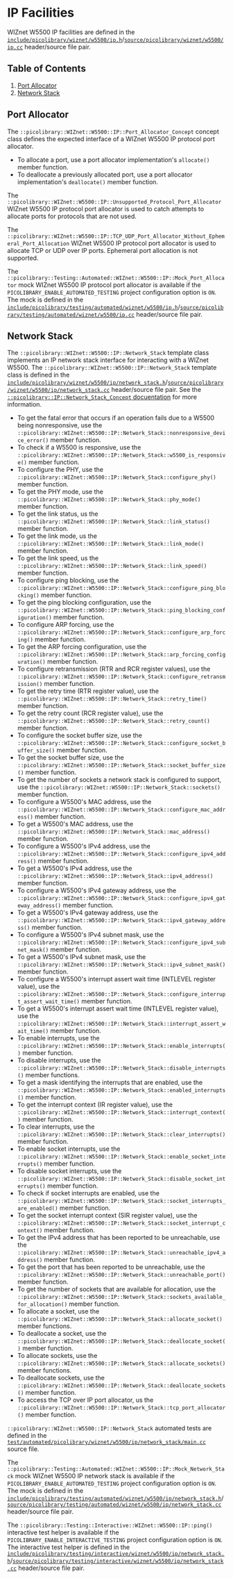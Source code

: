 # IP Facilities
WIZnet W5500 IP facilities are defined in the
[`include/picolibrary/wiznet/w5500/ip.h`](https://github.com/apcountryman/picolibrary/blob/main/include/picolibrary/wiznet/w5500/ip.h)/[`source/picolibrary/wiznet/w5500/ip.cc`](https://github.com/apcountryman/picolibrary/blob/main/source/picolibrary/wiznet/w5500/ip.cc)
header/source file pair.

## Table of Contents
1. [Port Allocator](#port-allocator)
1. [Network Stack](#network-stack)

## Port Allocator
The `::picolibrary::WIZnet::W5500::IP::Port_Allocator_Concept` concept class defines the
expected interface of a WIZnet W5500 IP protocol port allocator.
- To allocate a port, use a port allocator implementation's `allocate()` member function.
- To deallocate a previously allocated port, use a port allocator implementation's
  `deallocate()` member function.

The `::picolibrary::WIZnet::W5500::IP::Unsupported_Protocol_Port_Allocator` WIZnet W5500
IP protocol port allocator is used to catch attempts to allocate ports for protocols that
are not used.

The
`::picolibrary::WIZnet::W5500::IP::TCP_UDP_Port_Allocator_Without_Ephemeral_Port_Allocation`
WIZnet W5500 IP protocol port allocator is used to allocate TCP or UDP over IP ports.
Ephemeral port allocation is not supported.

The `::picolibrary::Testing::Automated::WIZnet::W5500::IP::Mock_Port_Allocator` mock
WIZnet W5500 IP protocol port allocator is available if the
`PICOLIBRARY_ENABLE_AUTOMATED_TESTING` project configuration option is `ON`.
The mock is defined in the
[`include/picolibrary/testing/automated/wiznet/w5500/ip.h`](https://github.com/apcountryman/picolibrary/blob/main/include/picolibrary/testing/automated/wiznet/w5500/ip.h)/[`source/picolibrary/testing/automated/wiznet/w5500/ip.cc`](https://github.com/apcountryman/picolibrary/blob/main/source/picolibrary/testing/automated/wiznet/w5500/ip.cc)
header/source file pair.

## Network Stack
The `::picolibrary::WIZnet::W5500::IP::Network_Stack` template class implements an IP
network stack interface for interacting with a WIZnet W5500.
The `::picolibrary::WIZnet::W5500::IP::Network_Stack` template class is defined in the
[`include/picolibrary/wiznet/w5500/ip/network_stack.h`](https://github.com/apcountryman/picolibrary/blob/main/include/picolibrary/wiznet/w5500/ip/network_stack.h)/[`source/picolibrary/wiznet/w5500/ip/network_stack.cc`](https://github.com/apcountryman/picolibrary/blob/main/source/picolibrary/wiznet/w5500/ip/network_stack.cc)
header/source file pair.
See the [`::picolibrary::IP::Network_Stack_Concept`
docuentation](../../../network/ip.md#network-stack) for more information.
- To get the fatal error that occurs if an operation fails due to a W5500 being
  nonresponsive, use the
  `::picolibrary::WIZnet::W5500::IP::Network_Stack::nonresponsive_device_error()` member
  function.
- To check if a W5500 is responsive, use the
  `::picolibrary::WIZnet::W5500::IP::Network_Stack::w5500_is_responsive()` member
  function.
- To configure the PHY, use the
  `::picolibrary::WIZnet::W5500::IP::Network_Stack::configure_phy()` member function.
- To get the PHY mode, use the
  `::picolibrary::WIZnet::W5500::IP::Network_Stack::phy_mode()` member function.
- To get the link status, us the
  `::picolibrary::WIZnet::W5500::IP::Network_Stack::link_status()` member function.
- To get the link mode, us the
  `::picolibrary::WIZnet::W5500::IP::Network_Stack::link_mode()` member function.
- To get the link speed, us the
  `::picolibrary::WIZnet::W5500::IP::Network_Stack::link_speed()` member function.
- To configure ping blocking, use the
  `::picolibrary::WIZnet::W5500::IP::Network_Stack::configure_ping_blocking()` member
  function.
- To get the ping blocking configuration, use the
  `::picolibrary::WIZnet::W5500::IP::Network_Stack::ping_blocking_configuration()` member
  function.
- To configure ARP forcing, use the
  `::picolibrary::WIZnet::W5500::IP::Network_Stack::configure_arp_forcing()` member
  function.
- To get the ARP forcing configuration, use the
  `::picolibrary::WIZnet::W5500::IP::Network_Stack::arp_forcing_configuration()` member
  function.
- To configure retransmission (RTR and RCR register values), use the
  `::picolibrary::WIZnet::W5500::IP::Network_Stack::configure_retransmission()` member
  function.
- To get the retry time (RTR register value), use the
  `::picolibrary::WIZnet::W5500::IP::Network_Stack::retry_time()` member function.
- To get the retry count (RCR register value), use the
  `::picolibrary::WIZnet::W5500::IP::Network_Stack::retry_count()` member function.
- To configure the socket buffer size, use the
  `::picolibrary::WIZnet::W5500::IP::Network_Stack::configure_socket_buffer_size()` member
  function.
- To get the socket buffer size, use the
  `::picolibrary::WIZnet::W5500::IP::Network_Stack::socket_buffer_size()` member function.
- To get the number of sockets a network stack is configured to support, use the
  `::picolibrary::WIZnet::W5500::IP::Network_Stack::sockets()` member function.
- To configure a W5500's MAC address, use the
  `::picolibrary::WIZnet::W5500::IP::Network_Stack::configure_mac_address()` member
  function.
- To get a W5500's MAC address, use the
  `::picolibrary::WIZnet::W5500::IP::Network_Stack::mac_address()` member function.
- To configure a W5500's IPv4 address, use the
  `::picolibrary::WIZnet::W5500::IP::Network_Stack::configure_ipv4_address()` member
  function.
- To get a W5500's IPv4 address, use the
  `::picolibrary::WIZnet::W5500::IP::Network_Stack::ipv4_address()` member function.
- To configure a W5500's IPv4 gateway address, use the
  `::picolibrary::WIZnet::W5500::IP::Network_Stack::configure_ipv4_gateway_address()`
  member function.
- To get a W5500's IPv4 gateway address, use the
  `::picolibrary::WIZnet::W5500::IP::Network_Stack::ipv4_gateway_address()` member
  function.
- To configure a W5500's IPv4 subnet mask, use the
  `::picolibrary::WIZnet::W5500::IP::Network_Stack::configure_ipv4_subnet_mask()` member
  function.
- To get a W5500's IPv4 subnet mask, use the
  `::picolibrary::WIZnet::W5500::IP::Network_Stack::ipv4_subnet_mask()` member function.
- To configure a W5500's interrupt assert wait time (INTLEVEL register value), use the
  `::picolibrary::WIZnet::W5500::IP::Network_Stack::configure_interrupt_assert_wait_time()`
  member function.
- To get a W5500's interrupt assert wait time (INTLEVEL register value), use the
  `::picolibrary::WIZnet::W5500::IP::Network_Stack::interrupt_assert_wait_time()` member
  function.
- To enable interrupts, use the
  `::picolibrary::WIZnet::W5500::IP::Network_Stack::enable_interrupts()` member function.
- To disable interrupts, use the
  `::picolibrary::WIZnet::W5500::IP::Network_Stack::disable_interrupts()` member
  functions.
- To get a mask identifying the interrupts that are enabled, use the
  `::picolibrary::WIZnet::W5500::IP::Network_Stack::enabled_interrupts()` member function.
- To get the interrupt context (IR register value), use the
  `::picolibrary::WIZnet::W5500::IP::Network_Stack::interrupt_context()` member function.
- To clear interrupts, use the
  `::picolibrary::WIZnet::W5500::IP::Network_Stack::clear_interrupts()` member function.
- To enable socket interrupts, use the
  `::picolibrary::WIZnet::W5500::IP::Network_Stack::enable_socket_interrupts()` member
  function.
- To disable socket interrupts, use the
  `::picolibrary::WIZnet::W5500::IP::Network_Stack::disable_socket_interrupts()` member
  function.
- To check if socket interrupts are enabled, use the
  `::picolibrary::WIZnet::W5500::IP::Network_Stack::socket_interrupts_are_enabled()`
  member function.
- To get the socket interrupt context (SIR register value), use the
  `::picolibrary::WIZnet::W5500::IP::Network_Stack::socket_interrupt_context()` member
  function.
- To get the IPv4 address that has been reported to be unreachable, use the
  `::picolibrary::WIZnet::W5500::IP::Network_Stack::unreachable_ipv4_address()` member
  function.
- To get the port that has been reported to be unreachable, use the
  `::picolibrary::WIZnet::W5500::IP::Network_Stack::unreachable_port()` member function.
- To get the number of sockets that are available for allocation, use the
  `::picolibrary::WIZnet::W5500::IP::Network_Stack::sockets_available_for_allocation()`
  member function.
- To allocate a socket, use the
  `::picolibrary::WIZnet::W5500::IP::Network_Stack::allocate_socket()` member functions.
- To deallocate a socket, use the
  `::picolibrary::WIZnet::W5500::IP::Network_Stack::deallocate_socket()` member function.
- To allocate sockets, use the
  `::picolibrary::WIZnet::W5500::IP::Network_Stack::allocate_sockets()` member functions.
- To deallocate sockets, use the
  `::picolibrary::WIZnet::W5500::IP::Network_Stack::deallocate_sockets()` member function.
- To access the TCP over IP port allocator, us the
  `::picolibrary::WIZnet::W5500::IP::Network_Stack::tcp_port_allocator()` member function.

`::picolibrary::WIZnet::W5500::IP::Network_Stack` automated tests are defined in the
[`test/automated/picolibrary/wiznet/w5500/ip/network_stack/main.cc`](https://github.com/apcountryman/picolibrary/blob/main/test/automated/picolibrary/wiznet/w5500/ip/network_stack/main.cc)
source file.

The `::picolibrary::Testing::Automated::WIZnet::W5500::IP::Mock_Network_Stack` mock WIZnet
W5500 IP network stack is available if the `PICOLIBRARY_ENABLE_AUTOMATED_TESTING` project
configuration option is `ON`.
The mock is defined in the
[`include/picolibrary/testing/automated/wiznet/w5500/ip/network_stack.h`](https://github.com/apcountryman/picolibrary/blob/main/include/picolibrary/testing/automated/wiznet/w5500/ip/network_stack.h)/[`source/picolibrary/testing/automated/wiznet/w5500/ip/network_stack.cc`](https://github.com/apcountryman/picolibrary/blob/main/source/picolibrary/testing/automated/wiznet/w5500/ip/network_stack.cc)
header/source file pair.

The `::picolibrary::Testing::Interactive::WIZnet::W5500::IP::ping()` interactive test
helper is available if the `PICOLIBRARY_ENABLE_INTERACTIVE_TESTING` project configuration
option is `ON`.
The interactive test helper is defined in the
[`include/picolibrary/testing/interactive/wiznet/w5500/ip/network_stack.h`](https://github.com/apcountryman/picolibrary/blob/main/include/picolibrary/testing/interactive/wiznet/w5500/ip/network_stack.h)/[`source/picolibrary/testing/interactive/wiznet/w5500/ip/network_stack.cc`](https://github.com/apcountryman/picolibrary/blob/main/source/picolibrary/testing/interactive/wiznet/w5500/ip/network_stack.cc)
header/source file pair.
